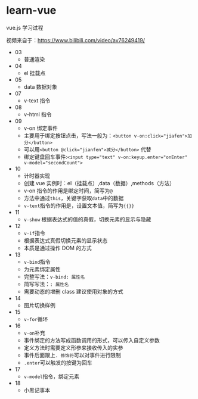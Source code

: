 # learn-vue

vue.js 学习过程

视频来自于：https://www.bilibili.com/video/av76249419/

- 03
  - 普通渲染
- 04
  - el 挂载点
- 05
  - data 数据对象
- 07
  - v-text 指令
- 08
  - v-html 指令
- 09
  - v-on 绑定事件
  - 主要用于绑定按钮点击，写法一般为：`<button v-on:click="jiafen">加分</button>`
  - 可以用`<button @click="jianfen">减分</button>` 代替
  - 绑定键盘回车事件:`<input type="text" v-on:keyup.enter="onEnter" v-model="secondCount">`
- 10
  - 计时器实现
  - 创建 vue 实例时：el（挂载点）,data（数据）,methods（方法）
  - v-on 指令的作用是绑定时间，简写为`@`
  - 方法中通过`this`，关键字获取`data`中的数据
  - `v-text`指令的作用是，设置文本值，简写为`{{}}`
- 11
  - `v-show` 根据表达式的值的真假，切换元素的显示与隐藏
- 12
  - `v-if`指令
  - 根据表达式真假切换元素的显示状态
  - 本质是通过操作 DOM 的方式
- 13
  - `v-bind`指令
  - 为元素绑定属性
  - 完整写法：`v-bind: 属性名`
  - 简写写法：`: 属性名`
  - 需要动态的增删 class 建议使用对象的方式
- 14
  - 图片切换样例
- 15
  - `v-for`循环
- 16
  - `v-on`补充
  - 事件绑定的方法写成函数调用的形式，可以传入自定义参数
  - 定义方法时需要定义形参来接收传入的实参
  - 事件后面跟上`. 修饰符`可以对事件进行限制
  - `.enter`可以触发的按键为回车
- 17
  - `v-model`指令，绑定元素
- 18
  - 小黑记事本